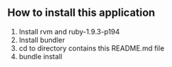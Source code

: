 ## How to install this application
1. Install rvm and ruby-1.9.3-p194
2. Install bundler
3. cd to directory contains this README.md file
4. bundle install

